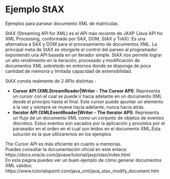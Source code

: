 # Ejemplo StAX
Ejemplos para parsear documento XML de matrículas.

StAX (Streaming API for XML) es el API más reciente de JAXP (Java API for XML Processing, conformado por SAX, DOM, StAX y TrAX). Es una alternativa a SAX y DOM para el procesamiento de documentos XML. La principal meta de StAX es otorgarle el control del parseo al programador exponiendo una API basada en un iterador simple. StAX  nos permite lograr un alto rendimiento en la iteración, procesado y modificación de documentos XML sobretodo en entornos donde se disponga de poca cantidad de memoria y limitada capacidad de extensibilidad.<br>

StAX consta realmente de 2 APIs distintas :<br>
<ul>
   <li><b>Cursor API (XMLStreamReader|Writer - The Cursor API)</b>: Representa un cursor con el cual se puede ir hacia adelante en un documento XML desde el principio hasta el final.        Este cursor puede apuntar un elemento a la vez y siempre se mueve hacia adelante, nunca hacia atrás. </li>
   <li><b>Iterator API (XMLEventReader|Writer - The Iterator API)</b>: Representa un flujo  de un documento XML como un conjunto de objetos de eventos discretos. Estos eventos son         sacados por la aplicación y provistos por el parseador en el orden en el cual son leídos en el documento XML.Esta solución es la que utilizaremos en los ejemplos</li>
</ul> 
The Cursor API es más eficiente en cuanto a memorias.
<br>  
Puedes consultar la documentación oficial en este enlace: https://docs.oracle.com/javase/tutorial/jaxp/stax/index.html 
<br>
En esta página puedes ver un buen ejemplo de cómo generar documentos XML válidos: https://www.tutorialspoint.com/java_xml/java_stax_modify_document.htm
